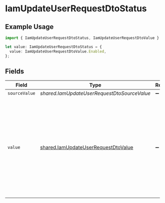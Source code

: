 # IamUpdateUserRequestDtoStatus

## Example Usage

```typescript
import { IamUpdateUserRequestDtoStatus, IamUpdateUserRequestDtoValue } from "@stackone/stackone-client-ts/sdk/models/shared";

let value: IamUpdateUserRequestDtoStatus = {
  value: IamUpdateUserRequestDtoValue.Enabled,
};
```

## Fields

| Field                                                                                                                                                         | Type                                                                                                                                                          | Required                                                                                                                                                      | Description                                                                                                                                                   | Example                                                                                                                                                       |
| ------------------------------------------------------------------------------------------------------------------------------------------------------------- | ------------------------------------------------------------------------------------------------------------------------------------------------------------- | ------------------------------------------------------------------------------------------------------------------------------------------------------------- | ------------------------------------------------------------------------------------------------------------------------------------------------------------- | ------------------------------------------------------------------------------------------------------------------------------------------------------------- |
| `sourceValue`                                                                                                                                                 | *shared.IamUpdateUserRequestDtoSourceValue*                                                                                                                   | :heavy_minus_sign:                                                                                                                                            | N/A                                                                                                                                                           |                                                                                                                                                               |
| `value`                                                                                                                                                       | [shared.IamUpdateUserRequestDtoValue](../../../sdk/models/shared/iamupdateuserrequestdtovalue.md)                                                             | :heavy_minus_sign:                                                                                                                                            | The status of the user, e.g. whether the user is enabled, has been disabled (eg. by an admin), or is pending (ie: awaiting approval by the user or an admin). | enabled                                                                                                                                                       |
